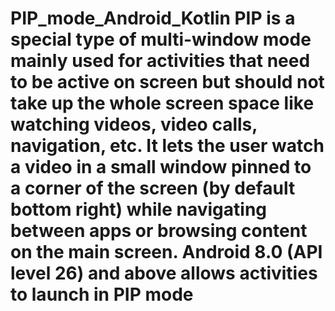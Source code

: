 # PIP_mode_Android_Kotlin PIP is a special type of multi-window mode mainly used for activities that need to be active on screen but should not take up the whole screen space like watching videos, video calls, navigation, etc. It lets the user watch a video in a small window pinned to a corner of the screen (by default bottom right) while navigating between apps or browsing content on the main screen. Android 8.0 (API level 26) and above allows activities to launch in PIP mode
